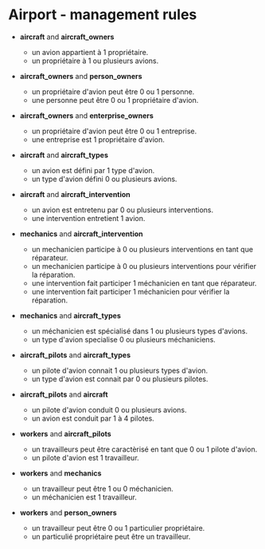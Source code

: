 Airport - management rules
========

- **aircraft** and **aircraft_owners**
    - un avion appartient à 1 propriétaire.
    - un propriétaire à 1 ou plusieurs avions.

- **aircraft_owners** and **person_owners**
    - un propriétaire d'avion peut être 0 ou 1 personne.
    - une personne peut être 0 ou 1 propriétaire d'avion.

- **aircraft_owners** and **enterprise_owners**
    - un propriétaire d'avion peut être 0 ou 1 entreprise.
    - une entreprise est 1 propriétaire d'avion.

- **aircraft** and **aircraft_types**
    - un avion est défini par 1 type d'avion.
    - un type d'avion défini 0 ou plusieurs avions.

- **aircraft** and **aircraft_intervention**
    - un avion est entretenu par 0 ou plusieurs interventions.
    - une intervention entretient 1 avion.

- **mechanics** and **aircraft_intervention**
    - un mechanicien participe à 0 ou plusieurs interventions en tant que réparateur.
    - un mechanicien participe à 0 ou plusieurs interventions pour vérifier la réparation.
    - une intervention fait participer 1 méchanicien en tant que réparateur.
    - une intervention fait participer 1 méchanicien pour vérifier la réparation.

- **mechanics** and **aircraft_types**
    - un méchanicien est spécialisé dans 1 ou plusieurs types d'avions.
    - un type d'avion specialise 0 ou plusieurs méchaniciens.

- **aircraft_pilots** and **aircraft_types**
    - un pilote d'avion connait 1 ou plusieurs types d'avion.
    - un type d'avion est connait par 0 ou plusieurs pilotes.

- **aircraft_pilots** and **aircraft**
    - un pilote d'avion conduit 0 ou plusieurs avions.
    - un avion est conduit par 1 à 4 pilotes.

- **workers** and **aircraft_pilots**
    - un travailleurs peut être caractèrisé en tant que 0 ou 1 pilote d'avion.
    - un pilote d'avion est 1 travailleur.

- **workers** and **mechanics**
    - un travailleur peut être 1 ou 0 méchanicien.
    - un méchanicien est 1 travailleur.

- **workers** and **person_owners**
    - un travailleur peut être 0 ou 1 particulier propriétaire.
    - un particulié propriétaire peut être un travailleur.
